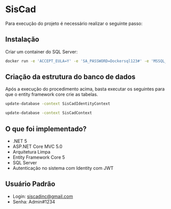 # SisCad 

Para execução do projeto é necessário realizar o seguinte passo:

## Instalação

Criar um container do SQL Server:

```bash
docker run -e 'ACCEPT_EULA=Y' -e 'SA_PASSWORD=Dockersql123#' -e 'MSSQL_PID=Express' -p 1433:1433 -d mcr.microsoft.com/mssql/server:2017-latest-ubuntu
```

## Criação da estrutura do banco de dados

Após a execução do procedimento acima, basta executar os seguintes para que o entity framework core crie as tabelas. 

```bash
update-database -context SisCadIdentityContext
```

```bash
update-database -context SisCadContext
```

## O que foi implementado?

- .NET 5
- ASP.NET Core MVC 5.0
- Arquitetura Limpa
- Entity Framework Core 5
- SQL Server
- Autenticação no sistema com Identity com JWT

## Usuário Padrão
- Login: siscadinc@gmail.com
- Senha: Admin#1234
